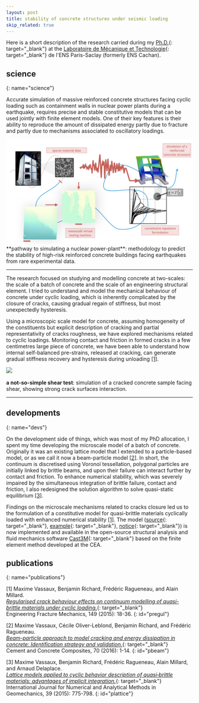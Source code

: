 ```yaml
---
layout: post
title: stability of concrete structures under seismic loading
skip_related: true
---
```


<!--
* decompose in three pages, accessed in header unfolding menu under projects

* or pop each of these pages from the figure on the main page

* contour separately science and devs parts on each topic

* recap links at bottom
-->

<!-- Let's go to the [science](#science) bit or the [devs](#devs) one... -->

Here is a short description of the research carried during my [Ph.D.](https://hal.archives-ouvertes.fr/tel-01140988){: target="_blank"} at the [Laboratoire de Mécanique et Technologie](http://lmt.ens-paris-saclay.fr/){: target="_blank"} de l'ENS Paris-Saclay (formerly ENS Cachan).

<!-- **figure: modelling methodology (add links to seism, deap, concyc, cast3m)** -->

## science
{: name="science"}

<!-- <a name="science"></a> -->

Accurate simulation of massive reinforced concrete structures facing cyclic loading such as containment walls in nuclear power plants during a earthquake, requires precise and stable constitutive models that can be used jointly with finite element models. One of their key features is their ability to reproduce the amount of dissipated energy partly due to fracture and partly due to mechanisms associated to oscillatory loadings.

<img src="/static/soutenance.001.jpeg" class="full-width">
**pathway to simulating a nuclear power-plant**: methodology to predict the stability of high-risk reinforced concrete buildings facing earthquakes from rare experimental data.

---

The research focused on studying and modelling concrete at two-scales: the scale of a batch of concrete and the scale of an engineering structural element. I tried to understand and model the mechanical behaviour of concrete under cyclic loading, which is inherently complicated by the closure of cracks, causing gradual regain of stiffness, but most unexpectedly hysteresis.

<!-- **figure: a cracked wall** -->
<!-- **figure: uniaxial behaviour vs. zoom on closing crack** -->

Using a microscopic scale model for concrete, assuming homogeneity of the constituents but explicit description of cracking and partial representativity of cracks roughness, we have explored mechanisms related to cyclic loadings. Monitoring contact and friction in formed cracks in a few centimetres large piece of concrete, we have been able to understand how internal self-balanced pre-strains, released at cracking, can generate gradual stiffness recovery and hysteresis during unloading [[1]](#pregul).


<img src="/static/cw38_amp10_web.gif" class="full-width">

**a not-so-simple shear test**: simulation of a cracked concrete sample facing shear, showing strong crack surfaces interaction.

---

<!-- Well, that is set aside now, scale effects in fracture still have to be figured out. -->

## developments
{: name="devs"}

On the development side of things, which was most of my PhD allocation, I spent my time developing the microscale model of a batch of concrete. Originally it was an existing lattice model that I extended to a particle-based model, or as we call it now a beam-particle model [[2]](#pbeam). In short, the continuum is discretised using Voronoï tessellation, polygonal particles are initially linked by brittle beams, and upon their failure can interact further by contact and friction. To enhance numerical stability, which was severely impaired by the simultaneous integration of brittle failure, contact and friction, I also redesigned the solution algorithm to solve quasi-static equilibrium [[3]](#plattice).
<!-- The whole code is freely available on github **ref: github/deap** . -->

Findings on the microscale mechanisms related to cracks closure led us to the formulation of a constitutive model for quasi-brittle materials cyclically loaded with enhanced numerical stability [[1]](#pregul). The model ([source](http://www-cast3m.cea.fr/index.php?page=sources&source=concyc2){: target="_blank"}, [example](http://www-cast3m.cea.fr/index.php?page=exemples&exemple=concyc){: target="_blank"}, [notice](http://www-cast3m.cea.fr/index.php?page=notices&notice=MODE#ENDOMMAGEMENT){: target="_blank"}) is now implemented and available in the open-source structural analysis and fluid mechanics software [Cast3M](http://www-cast3m.cea.fr/){: target="_blank"} based on the finite element method developed at the CEA.

## publications
{: name="publications"}

[1] Maxime Vassaux, Benjamin Richard, Frédéric Ragueneau, and Alain Millard.<br>[*Regularised crack behaviour effects on continuum modelling of quasi-brittle materials under cyclic loading.*](https://hal.archives-ouvertes.fr/hal-01271756/){: target="_blank"}<br>Engineering Fracture Mechanics, 149 (2015): 18-36.
{: id="pregul"}

[2] Maxime Vassaux, Cécile Oliver-Leblond, Benjamin Richard, and Frédéric Ragueneau.<br>[*Beam-particle approach to model cracking and energy dissipation in concrete: Identification strategy and validation.*](http://hal.upmc.fr/hal-01297333){: target="_blank"}<br>Cement and Concrete Composites, 70 (2016): 1-14.
{: id="pbeam"}

[3] Maxime Vassaux, Benjamin Richard, Frédéric Ragueneau, Alain Millard, and Arnaud Delaplace.<br>[*Lattice models applied to cyclic behavior description of quasi‐brittle materials: advantages of implicit integration.*](https://hal.archives-ouvertes.fr/hal-01177051){: target="_blank"}<br>International Journal for Numerical and Analytical Methods in Geomechanics, 39 (2015): 775-798.
{: id="plattice"}
